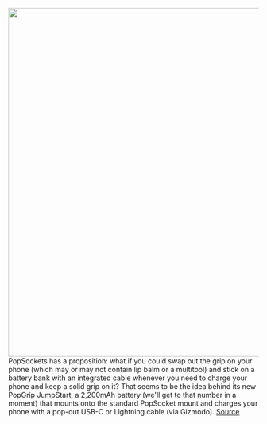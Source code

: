 <img src='https://cdn.vox-cdn.com/thumbor/0ZBnBf8nG7lKcRlp3zvae4c1DXo=/0x0:1440x960/1200x800/filters:focal(605x365:835x595)/cdn.vox-cdn.com/uploads/chorus_image/image/70605069/SP22_JUMPSTART_02.0.jpg' width='700px' /><br/>
PopSockets has a proposition: what if you could swap out the grip on your phone (which may or may not contain lip balm or a multitool) and stick on a battery bank with an integrated cable whenever you need to charge your phone and keep a solid grip on it? That seems to be the idea behind its new PopGrip JumpStart, a 2,200mAh battery (we'll get to that number in a moment) that mounts onto the standard PopSocket mount and charges your phone with a pop-out USB-C or Lightning cable (via Gizmodo).
<a href='https://www.theverge.com/2022/3/10/22970987/popgrip-jumpstart-battery-bank-grip-iphone-android-accessory'> Source <a/>